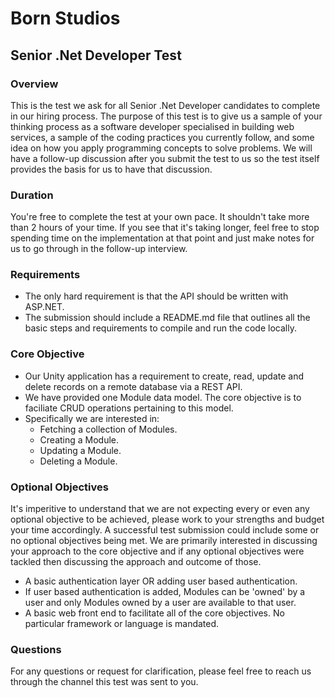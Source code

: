 # Born Studios
## Senior .Net Developer Test

### Overview
This is the test we ask for all Senior .Net Developer candidates to complete 
in our hiring process. The purpose of this test is to give us a sample of 
your thinking process as a software developer specialised in building 
web services, a sample of the coding practices you currently 
follow, and some idea on how you apply programming concepts to solve problems.
We will have a follow-up discussion after you submit the test to us so 
the test itself provides the basis for us to have that discussion.

### Duration
You're free to complete the test at your own pace. It shouldn't take 
more than 2 hours of your time. If you see that it's taking longer, 
feel free to stop spending time on the implementation at that point 
and just make notes for us to go through in the follow-up interview.

### Requirements
- The only hard requirement is that the API should be written with ASP.NET.
- The submission should include a README.md file that outlines all the basic
steps and requirements to compile and run the code locally.


### Core Objective
- Our Unity application has a requirement to create, read, update and delete
records on a remote database via a REST API.
- We have provided one Module data model. The core objective is to faciliate
CRUD operations pertaining to this model.
- Specifically we are interested in:
  - Fetching a collection of Modules.
  - Creating a Module.
  - Updating a Module.
  - Deleting a Module.

### Optional Objectives
It's imperitive to understand that we are not expecting every or even any optional objective
to be achieved, please work to your strengths and budget your time accordingly.
A successful test submission could include some or no optional objectives being met.
We are primarily interested in discussing your approach to the core objective and if
any optional objectives were tackled then discussing the approach and outcome of those.
- A basic authentication layer OR adding user based authentication.
- If user based authentication is added, Modules can be 'owned' by a user and only
Modules owned by a user are available to that user.
- A basic web front end to facilitate all of the core objectives. No particular
framework or language is mandated.

### Questions
For any questions or request for clarification, please feel free to reach us 
through the channel this test was sent to you.
